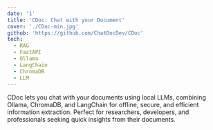 ```yaml
---
date: '1'
title: 'CDoc: Chat with your Document'
cover: './CDoc-min.jpg'
github: 'https://github.com/ChatDocDev/CDoc'
tech:
  - RAG
  - FastAPI
  - Ollama
  - LangChain
  - ChromaDB
  - LLM
---
```


CDoc lets you chat with your documents using local LLMs, combining Ollama, ChromaDB, and LangChain for offline, secure, and efficient information extraction. Perfect for researchers, developers, and professionals seeking quick insights from their documents.
